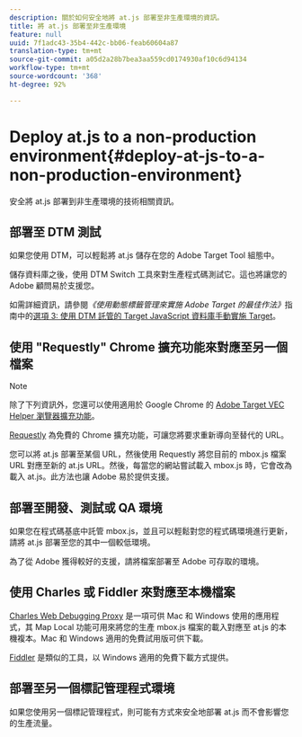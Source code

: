```yaml
---
description: 關於如何安全地將 at.js 部署至非生產環境的資訊。
title: 將 at.js 部署至非生產環境
feature: null
uuid: 7f1adc43-35b4-442c-bb06-feab60604a87
translation-type: tm+mt
source-git-commit: a05d2a28b7bea3aa559cd0174930af10c6d94134
workflow-type: tm+mt
source-wordcount: '368'
ht-degree: 92%

---
```



# Deploy at.js to a non-production environment{#deploy-at-js-to-a-non-production-environment}

安全將 at.js 部署到非生產環境的技術相關資訊。

## 部署至 DTM 測試

如果您使用 DTM，可以輕鬆將 at.js 儲存在您的 Adobe Target Tool 組態中。

儲存資料庫之後，使用 DTM Switch 工具來對生產程式碼測試它。這也將讓您的 Adobe 顧問易於支援您。

如需詳細資訊，請參閱&#x200B;*《使用動態標籤管理來實施 Adobe Target 的最佳作法》*&#x200B;指南中的[選項 3: 使用 DTM 託管的 Target JavaScript 資料庫手動實施 Target](https://experienceleague.adobe.com/docs/dtm/implementing/target/add-target/t-implementing-target-manually-js-hosted-dtm.html)。

## 使用 &quot;Requestly&quot; Chrome 擴充功能來對應至另一個檔案

>[!NOTE]
>
>除了下列資訊外，您還可以使用適用於 Google Chrome 的 [Adobe Target VEC Helper 瀏覽器擴充功能](/help/c-experiences/c-visual-experience-composer/r-troubleshoot-composer/vec-helper-browser-extension.md)。

[Requestly](https://chrome.google.com/webstore/detail/requestly/mdnleldcmiljblolnjhpnblkcekpdkpa?hl=en) 為免費的 Chrome 擴充功能，可讓您將要求重新導向至替代的 URL。

您可以將 at.js 部署至某個 URL，然後使用 Requestly 將您目前的 mbox.js 檔案 URL 對應至新的 at.js URL。然後，每當您的網站嘗試載入 mbox.js 時，它會改為載入 at.js。此方法也讓 Adobe 易於提供支援。

## 部署至開發、測試或 QA 環境

如果您在程式碼基底中託管 mbox.js，並且可以輕鬆對您的程式碼環境進行更新，請將 at.js 部署至您的其中一個較低環境。

為了從 Adobe 獲得較好的支援，請將檔案部署至 Adobe 可存取的環境。

## 使用 Charles 或 Fiddler 來對應至本機檔案

[Charles Web Debugging Proxy](https://www.charlesproxy.com/) 是一項可供 Mac 和 Windows 使用的應用程式，其 Map Local 功能可用來將您的生產 mbox.js 檔案的載入對應至 at.js 的本機複本。Mac 和 Windows 適用的免費試用版可供下載。

[Fiddler](https://www.telerik.com/fiddler) 是類似的工具，以 Windows 適用的免費下載方式提供。

## 部署至另一個標記管理程式環境

如果您使用另一個標記管理程式，則可能有方式來安全地部署 at.js 而不會影響您的生產流量。